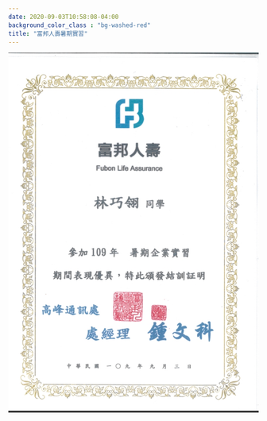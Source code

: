 ```yaml
---
date: 2020-09-03T10:58:08-04:00
background_color_class : "bg-washed-red"
title: "富邦人壽暑期實習"
---
```

![](https://github.com/Reese9997/Reese9997.github.io/blob/eaafb8b33581b1d24138890c16b2faaf78f4b61c/content/Activity/%E5%AF%8C%E9%82%A6.jpeg)
